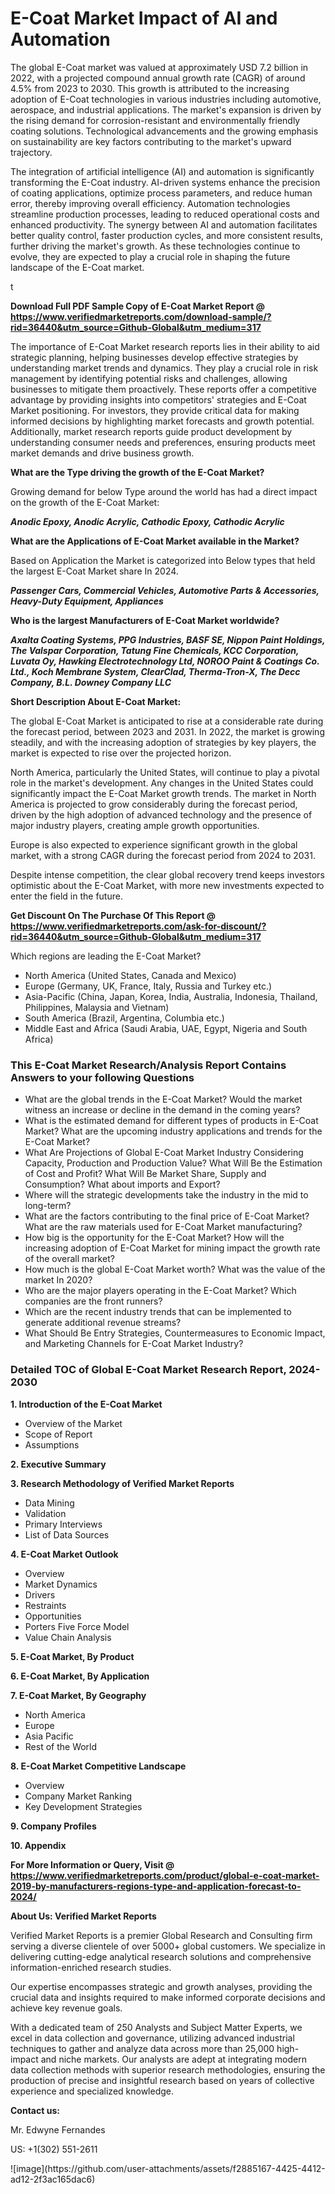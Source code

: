 <h1>E-Coat Market Impact of AI and Automation</h1><p>The global E-Coat market was valued at approximately USD 7.2 billion in 2022, with a projected compound annual growth rate (CAGR) of around 4.5% from 2023 to 2030. This growth is attributed to the increasing adoption of E-Coat technologies in various industries including automotive, aerospace, and industrial applications. The market's expansion is driven by the rising demand for corrosion-resistant and environmentally friendly coating solutions. Technological advancements and the growing emphasis on sustainability are key factors contributing to the market's upward trajectory.</p><p>The integration of artificial intelligence (AI) and automation is significantly transforming the E-Coat industry. AI-driven systems enhance the precision of coating applications, optimize process parameters, and reduce human error, thereby improving overall efficiency. Automation technologies streamline production processes, leading to reduced operational costs and enhanced productivity. The synergy between AI and automation facilitates better quality control, faster production cycles, and more consistent results, further driving the market's growth. As these technologies continue to evolve, they are expected to play a crucial role in shaping the future landscape of the E-Coat market.</p>t</p><p id="" class=""><strong>Download Full PDF Sample Copy of E-Coat Market Report @ <a href="https://www.verifiedmarketreports.com/download-sample/?rid=36440&utm_source=Github-Global&utm_medium=317" target="_blank">https://www.verifiedmarketreports.com/download-sample/?rid=36440&utm_source=Github-Global&utm_medium=317</a></strong></p><p>The importance of&nbsp;E-Coat Market research reports lies in their ability to aid strategic planning, helping businesses develop effective strategies by understanding market trends and dynamics. They play a crucial role in risk management by identifying potential risks and challenges, allowing businesses to mitigate them proactively. These reports offer a competitive advantage by providing insights into competitors' strategies and E-Coat Market positioning. For investors, they provide critical data for making informed decisions by highlighting market forecasts and growth potential. Additionally, market research reports guide product development by understanding consumer needs and preferences, ensuring products meet market demands and drive business growth.</p><p><strong>What are the&nbsp;Type driving the growth of the E-Coat Market?</strong></p><p id="" class="">Growing demand for below Type around the world has had a direct impact on the growth of the E-Coat Market:</p><em><strong>Anodic Epoxy, Anodic Acrylic, Cathodic Epoxy, Cathodic Acrylic</strong></em></p><strong>What are the&nbsp;Applications&nbsp;of E-Coat Market available in the Market?</strong></p><p id="" class="">Based on Application the Market is categorized into Below types that held the largest E-Coat Market share In 2024.</p><em><strong>Passenger Cars, Commercial Vehicles, Automotive Parts & Accessories, Heavy-Duty Equipment, Appliances</strong></em></p><strong>Who is the largest Manufacturers of E-Coat Market worldwide?</strong></p><p><em><strong>Axalta Coating Systems, PPG Industries, BASF SE, Nippon Paint Holdings, The Valspar Corporation, Tatung Fine Chemicals, KCC Corporation, Luvata Oy, Hawking Electrotechnology Ltd, NOROO Paint & Coatings Co. Ltd., Koch Membrane System, ClearClad, Therma-Tron-X, The Decc Company, B.L. Downey Company LLC</strong></em></p><p id="" class=""><strong>Short Description About E-Coat Market:</strong></p><p>The global E-Coat Market is anticipated to rise at a considerable rate during the forecast period, between 2023 and 2031. In 2022, the market is growing steadily, and with the increasing adoption of strategies by key players, the market is expected to rise over the projected horizon.</p><p>North America, particularly the United States, will continue to play a pivotal role in the market's development. Any changes in the United States could significantly impact the E-Coat Market growth trends. The market in North America is projected to grow considerably during the forecast period, driven by the high adoption of advanced technology and the presence of major industry players, creating ample growth opportunities.</p><p>Europe is also expected to experience significant growth in the global market, with a strong CAGR during the forecast period from 2024 to 2031.</p><p>Despite intense competition, the clear global recovery trend keeps investors optimistic about the E-Coat Market, with more new investments expected to enter the field in the future.</p><p id="" class=""><strong>Get Discount On The Purchase Of This Report @ <a href="https://www.verifiedmarketreports.com/ask-for-discount/?rid=36440&utm_source=Github-Global&utm_medium=317" target="_blank">https://www.verifiedmarketreports.com/ask-for-discount/?rid=36440&utm_source=Github-Global&utm_medium=317</a></strong></p>Which regions are leading the E-Coat Market?</p><ul><li>North America (United States, Canada and Mexico)</li><li>Europe (Germany, UK, France, Italy, Russia and Turkey etc.)</li><li>Asia-Pacific (China, Japan, Korea, India, Australia, Indonesia, Thailand, Philippines, Malaysia and Vietnam)</li><li>South America (Brazil, Argentina, Columbia etc.)</li><li>Middle East and Africa (Saudi Arabia, UAE, Egypt, Nigeria and South Africa)</li></ul><h3 id="" class="">This E-Coat Market Research/Analysis Report Contains Answers to your following Questions</h3><ul><li>What are the global trends in the E-Coat Market? Would the market witness an increase or decline in the demand in the coming years?</li><li>What is the estimated demand for different types of products in E-Coat Market? What are the upcoming industry applications and trends for the E-Coat Market?</li><li>What Are Projections of Global E-Coat Market Industry Considering Capacity, Production and Production Value? What Will Be the Estimation of Cost and Profit? What Will Be Market Share, Supply and Consumption? What about imports and Export?</li><li>Where will the strategic developments take the industry in the mid to long-term?</li><li>What are the factors contributing to the final price of E-Coat Market? What are the raw materials used for E-Coat Market manufacturing?</li><li>How big is the opportunity for the E-Coat Market? How will the increasing adoption of E-Coat Market for mining impact the growth rate of the overall market?</li><li>How much is the global E-Coat Market worth? What was the value of the market In 2020?</li><li>Who are the major players operating in the E-Coat Market? Which companies are the front runners?</li><li>Which are the recent industry trends that can be implemented to generate additional revenue streams?</li><li>What Should Be Entry Strategies, Countermeasures to Economic Impact, and Marketing Channels for E-Coat Market Industry?</li></ul><h3 id="" class="">Detailed TOC of Global E-Coat Market Research Report, 2024-2030</h3><p id="" class=""><strong>1. Introduction of the E-Coat Market</strong></p><ul><li>Overview of the Market</li><li>Scope of Report</li><li>Assumptions</li></ul><p id="" class=""><strong>2. Executive Summary</strong></p><p id="" class=""><strong>3. Research Methodology of Verified Market Reports</strong></p><ul><li>Data Mining</li><li>Validation</li><li>Primary Interviews</li><li>List of Data Sources</li></ul><p id="" class=""><strong>4. E-Coat Market Outlook</strong></p><ul><li>Overview</li><li>Market Dynamics</li><li>Drivers</li><li>Restraints</li><li>Opportunities</li><li>Porters Five Force Model</li><li>Value Chain Analysis</li></ul><p id="" class=""><strong>5. E-Coat Market, By Product</strong></p><p id="" class=""><strong>6. E-Coat Market, By Application</strong></p><p id="" class=""><strong>7. E-Coat Market, By Geography</strong></p><ul><li>North America</li><li>Europe</li><li>Asia Pacific</li><li>Rest of the World</li></ul><p id="" class=""><strong>8. E-Coat Market Competitive Landscape</strong></p><ul><li>Overview</li><li>Company Market Ranking</li><li>Key Development Strategies</li></ul><p id="" class=""><strong>9. Company Profiles</strong></p><p id="" class=""><strong>10. Appendix</strong></p><p id="" class=""><strong>For More Information or Query, Visit @ <a href="https://www.verifiedmarketreports.com/product/global-e-coat-market-2019-by-manufacturers-regions-type-and-application-forecast-to-2024/" target="_blank">https://www.verifiedmarketreports.com/product/global-e-coat-market-2019-by-manufacturers-regions-type-and-application-forecast-to-2024/</a></strong></p><p id="" class=""><strong>About Us: Verified Market Reports</strong></p><p id="" class="">Verified Market Reports is a premier Global Research and Consulting firm serving a diverse clientele of over 5000+ global customers. We specialize in delivering cutting-edge analytical research solutions and comprehensive information-enriched research studies.</p><p id="" class="">Our expertise encompasses strategic and growth analyses, providing the crucial data and insights required to make informed corporate decisions and achieve key revenue goals.</p><p id="" class="">With a dedicated team of 250 Analysts and Subject Matter Experts, we excel in data collection and governance, utilizing advanced industrial techniques to gather and analyze data across more than 25,000 high-impact and niche markets. Our analysts are adept at integrating modern data collection methods with superior research methodologies, ensuring the production of precise and insightful research based on years of collective experience and specialized knowledge.</p><p id="" class=""><strong>Contact us:</strong></p><p id="" class="">Mr. Edwyne Fernandes</p><p id="" class="">US: +1(302) 551-2611</p>
![image](https://github.com/user-attachments/assets/f2885167-4425-4412-ad12-2f3ac165dac6)
